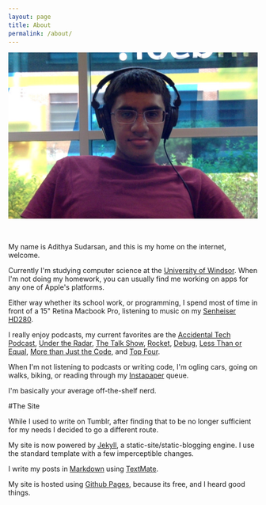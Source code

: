 ```yaml
---
layout: page
title: About
permalink: /about/
---
```


![My helpful screenshot](/assets/bio-pic.jpg)

<br>

My name is Adithya Sudarsan, and this is my home on the internet, welcome.

Currently I'm studying computer science at the [University of Windsor](http://www.uwindsor.ca). When I'm not doing my homework, you can usually find me working on apps for any one of Apple's platforms. 

Either way whether its school work, or programming, I spend most of time in front of a 15" Retina Macbook Pro, listening to music on my [Senheiser HD280](http://en-us.sennheiser.com/professional-dj-headphones-noise-cancelling-hd-280-pro). 

I really enjoy podcasts, my current favorites are the [Accidental Tech Podcast](http://atp.fm), [Under the Radar](https://www.relay.fm/radar), [The Talk Show](https://daringfireball.net/thetalkshow/), [Rocket](https://www.relay.fm/rocket), [Debug](http://www.imore.com/debug), [Less Than or Equal](https://www.relay.fm/ltoe/), [More than Just the Code](http://mtjc.fm), and [Top Four](https://www.relay.fm/topfour). 

When I'm not listening to podcasts or writing code, I'm ogling cars, going on walks, biking, or reading through my [Instapaper](https://www.instapaper.com) queue. 

I'm basically your average off-the-shelf nerd.


#The Site

While I used to write on Tumblr, after finding that to be no longer sufficient for my needs I decided to go a different route. 

My site is now powered by [Jekyll](https://jekyllrb.com), a static-site/static-blogging engine. I use the standard template with a few imperceptible changes.

I write my posts in [Markdown](https://daringfireball.net/projects/markdown/) using [TextMate](https://macromates.com). 

My site is hosted using [Github Pages](https://pages.github.com), because its free, and I heard good things. 


